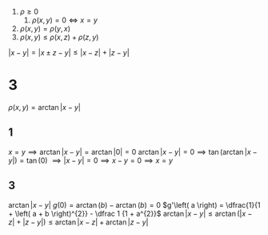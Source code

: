 1. $\rho \geq 0$
	1. $\rho \left( x, y \right) = 0 \iff x = y$
2. $\rho \left( x, y \right) = \rho \left( y, x \right)$
3. $\rho \left( x, y \right) \leq \rho \left( x, z \right) + \rho \left( z, y \right)$

$\left| x - y \right| = \left| x \pm z - y \right| \leq \left| x - z \right| + \left| z - y \right|$


# 3
$\rho \left( x, y \right) = \arctan \left| x - y \right|$

## 1
$x = y \implies \arctan \left| x - y \right| = \arctan \left| 0 \right| = 0$
$\arctan \left| x - y \right| = 0 \implies \tan \left( \arctan \left| x - y \right| \right) = \tan \left( 0 \right)$
$\implies \left| x - y \right| = 0 \implies x - y = 0 \implies x = y$
## 3
$\arctan \left| x - y \right|$
$g\left( 0 \right) = \arctan \left( b \right) - \arctan \left( b \right) = 0$
$g'\left( a \right) = \dfrac{1}{1 + \left( a + b \right)^{2}} - \dfrac 1 {1 + a^{2}}$
$\arctan \left| x - y \right| \leq \arctan \left( \left| x - z \right| + \left| z - y \right| \right) \leq \arctan \left| x - z \right| + \arctan \left| z - y \right|$

